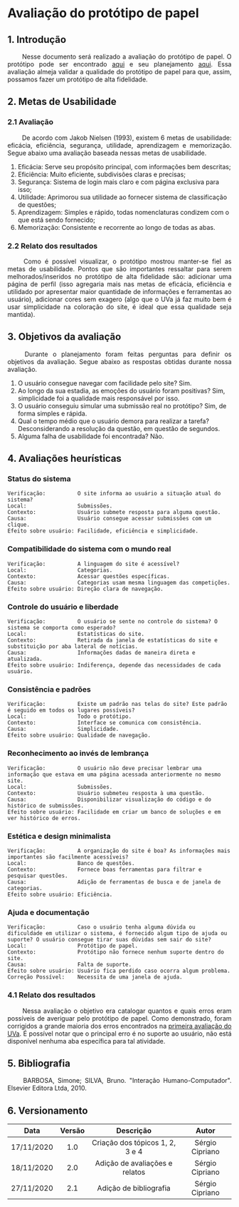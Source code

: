 # Avaliação do protótipo de papel

## 1. Introdução

<p align="justify"> &emsp;&emsp; Nesse documento será realizado a avaliação do protótipo de papel. O protótipo pode ser encontrado <a href="https://interacao-humano-computador.github.io/2020.1-UVaJudge/entrega_5/prototipo_papel/prototipo/">aqui</a> e seu planejamento <a href="https://interacao-humano-computador.github.io/2020.1-UVaJudge/entrega_5/prototipo_papel/planejamento_avaliacao/">aqui</a>. Essa avaliação almeja validar a qualidade do protótipo de papel para que, assim, possamos fazer um protótipo de alta fidelidade.</p>

## 2. Metas de Usabilidade

### 2.1 Avaliação

<p align="justify"> &emsp;&emsp; De acordo com Jakob Nielsen (1993), existem 6 metas de usabilidade: eficácia, eficiência, segurança, utilidade, aprendizagem e memorização. Segue abaixo uma avaliação baseada nessas metas de usabilidade.</p>

1. Eficácia: Serve seu propósito principal, com informações bem descritas;
2. Eficiência: Muito eficiente, subdivisões claras e precisas;
3. Segurança: Sistema de login mais claro e com página exclusiva para isso;
4. Utilidade: Aprimorou sua utilidade ao fornecer sistema de classificação de questões;
5. Aprendizagem: Simples e rápido, todas nomenclaturas condizem com o que está sendo fornecido;
6. Memorização: Consistente e recorrente ao longo de todas as abas.

### 2.2 Relato dos resultados

<p align="justify"> &emsp;&emsp; Como é possível visualizar, o protótipo mostrou manter-se fiel as metas de usabilidade. Pontos que são importantes ressaltar para serem melhorados/inseridos no protótipo de alta fidelidade são: adicionar uma página de perfil (isso agregaria mais nas metas de eficácia, eficiência e utilidado por apresentar maior quantidade de informações e ferramentas ao usuário), adicionar cores sem exagero (algo que o UVa já faz muito bem é usar simplicidade na coloração do site, é ideal que essa qualidade seja mantida).</p>

## 3. Objetivos da avaliação

<p align="justify"> &emsp;&emsp; Durante o planejamento foram feitas perguntas para definir os objetivos da avaliação. Segue abaixo as respostas obtidas durante nossa avaliação.</p>

1. O usuário consegue navegar com facilidade pelo site? Sim.
2. Ao longo da sua estadia, as emoções do usuário foram positivas? Sim, simplicidade foi a qualidade mais responsável por isso. 
3. O usuário conseguiu simular uma submissão real no protótipo? Sim, de forma simples e rápida.
4. Qual o tempo médio que o usuário demora para realizar a tarefa? Desconsiderando a resolução da questão, em questão de segundos.
5. Alguma falha de usabilidade foi encontrada? Não.

## 4. Avaliações heurísticas

### Status do sistema

```
Verificação:          O site informa ao usuário a situação atual do sistema?
Local:                Submissões.
Contexto:             Usuário submete resposta para alguma questão.
Causa:                Usuário consegue acessar submissões com um clique.
Efeito sobre usuário: Facilidade, eficiência e simplicidade.
```

### Compatibilidade do sistema com o mundo real

```
Verificação:          A linguagem do site é acessível?
Local:                Categorias.
Contexto:             Acessar questões específicas.
Causa:                Categorias usam mesma linguagem das competições.
Efeito sobre usuário: Direção clara de navegação.
```

### Controle do usuário e liberdade

```
Verificação:          O usuário se sente no controle do sistema? O sistema se comporta como esperado?
Local:                Estatísticas do site.
Contexto:             Retirada da janela de estatísticas do site e substituição por aba lateral de notícias.
Causa:                Informações dadas de maneira direta e atualizada.
Efeito sobre usuário: Indiferença, depende das necessidades de cada usuário.
```

### Consistência e padrões

```
Verificação:          Existe um padrão nas telas do site? Este padrão é seguido em todos os lugares possíveis?
Local:                Todo o protótipo.
Contexto:             Interface se comunica com consistência.
Causa:                Simplicidade.
Efeito sobre usuário: Qualidade de navegação.
```

### Reconhecimento ao invés de lembrança

```
Verificação:          O usuário não deve precisar lembrar uma informação que estava em uma página acessada anteriormente no mesmo site.
Local:                Submissões.
Contexto:             Usuário submeteu resposta à uma questão.
Causa:                Disponibilizar visualização do código e do histórico de submissões.
Efeito sobre usuário: Facilidade em criar um banco de soluções e em ver histórico de erros.
```

### Estética e design minimalista

```
Verificação:          A organização do site é boa? As informações mais importantes são facilmente acessíveis?
Local:                Banco de questões.
Contexto:             Fornece boas ferramentas para filtrar e pesquisar questões.
Causa:                Adição de ferramentas de busca e de janela de categorias.
Efeito sobre usuário: Eficiência.
```

### Ajuda e documentação

```
Verificação:          Caso o usuário tenha alguma dúvida ou dificuldade em utilizar o sistema, é fornecido algum tipo de ajuda ou suporte? O usuário consegue tirar suas dúvidas sem sair do site?
Local:                Protótipo de papel.
Contexto:             Protótipo não fornece nenhum suporte dentro do site.
Causa:                Falta de suporte.
Efeito sobre usuário: Usuário fica perdido caso ocorra algum problema.
Correção Possível:    Necessita de uma janela de ajuda.
```

### 4.1 Relato dos resultados

<p align="justify"> &emsp;&emsp; Nessa avaliação o objetivo era catalogar quantos e quais erros eram possíveis de averiguar pelo protótipo de papel. Como demonstrado, foram corrigidos a grande maioria dos erros encontrados na <a href="https://interacao-humano-computador.github.io/2020.1-UVaJudge/entrega_1/avaliacoes_individuais/avaliacao_uva/">primeira avaliação do UVa</a>. É possível notar que o principal erro é no suporte ao usuário, não está disponível nenhuma aba específica para tal atividade.</p>

## 5. Bibliografia

<p align="justify"> &emsp;&emsp; BARBOSA, Simone; SILVA, Bruno. "Interação Humano-Computador". Elsevier Editora Ltda, 2010.</p>

## 6. Versionamento

|Data|Versão|Descrição|Autor|
|:-:|:-:|:-:|:-:|
|17/11/2020|1.0|Criação dos tópicos 1, 2, 3 e 4|Sérgio Cipriano|
|18/11/2020|2.0|Adição de avaliações e relatos|Sérgio Cipriano|
|27/11/2020|2.1|Adição de bibliografia|Sérgio Cipriano|